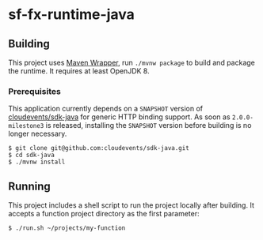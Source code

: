 # sf-fx-runtime-java

## Building

This project uses [Maven Wrapper](https://github.com/takari/maven-wrapper), run `./mvnw package` to build and package 
the runtime. It requires at least OpenJDK 8.

### Prerequisites
This application currently depends on a `SNAPSHOT` version of 
[cloudevents/sdk-java](https://github.com/cloudevents/sdk-java) for generic HTTP binding support. As soon as 
`2.0.0-milestone3` is released, installing the `SNAPSHOT` version before building is no longer necessary.

```
$ git clone git@github.com:cloudevents/sdk-java.git
$ cd sdk-java 
$ ./mvnw install
``` 

## Running

This project includes a shell script to run the project locally after building. It accepts a function project directory 
as the first parameter:

```
$ ./run.sh ~/projects/my-function
```
